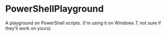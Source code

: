 # PowerShellPlayground
  A playground on PowerShell scripts. (I'm using it on Windows 7, not sure if they'll work on yours)
